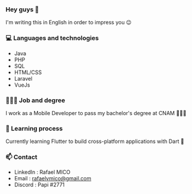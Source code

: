 ### Hey guys 👋

<!--
**rafaelvda/rafaelvda** is a ✨ _special_ ✨ repository because its `README.md` (this file) appears on your GitHub profile.

Here are some ideas to get you started:

- 🔭 I’m currently working on ...
- 🌱 I’m currently learning ...
- 👯 I’m looking to collaborate on ...
- 🤔 I’m looking for help with ...
- 💬 Ask me about ...
- 📫 How to reach me: ...
- 😄 Pronouns: ...
- ⚡ Fun fact: ...
-->

I'm writing this in English in order to impress you 😉

### 💻 Languages and technologies

- Java
- PHP
- SQL
- HTML/CSS
- Laravel
- VueJs

### 👨🏻‍💻 Job and degree

I work as a Mobile Developer to pass my bachelor's degree at CNAM 👨🏻‍🎓

### 🌱 Learning process

  Currently learning Flutter to build cross-platform applications with Dart 📱

### 📫 Contact

- LinkedIn : Rafael MICO
- Email : rafaelvmico@gmail.com
- Discord : Papi #2771
